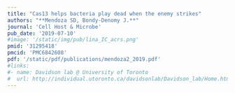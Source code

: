 ```yaml
---
title: "Cas13 helps bacteria play dead when the enemy strikes"
authors: "**Mendoza SD, Bondy-Denomy J.**"
journal: 'Cell Host & Microbe'
pub_date: '2019-07-10'
#image: '/static/img/pub/lina_IC_acrs.png'
pmid: '31295418'
pmcid: 'PMC6842608'
pdf: '/static/pdf/publications/mendoza2_2019.pdf'
#links:
#- name: Davidson lab @ University of Toronto
#  url: http://individual.utoronto.ca/davidsonlab/Davidson_lab/Home.html
---
```

